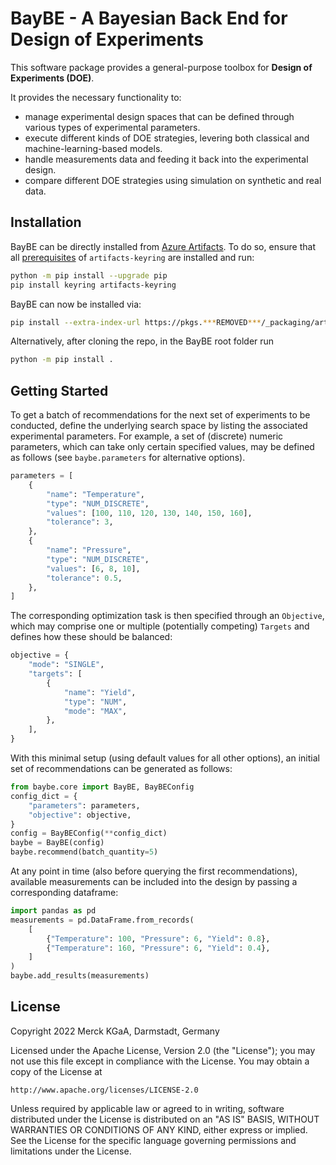 # BayBE - A Bayesian Back End for Design of Experiments
This software package provides a general-purpose toolbox for **Design of Experiments
(DOE)**.

It provides the necessary functionality to:
- manage experimental design spaces that can be defined through various types of experimental parameters.
- execute different kinds of DOE strategies, levering both classical and machine-learning-based models.
- handle measurements data and feeding it back into the experimental design.
- compare different DOE strategies using simulation on synthetic and real data.

## Installation
BayBE can be directly installed from [Azure Artifacts](https://***REMOVED***/_artifacts/feed/artifacts). To do so, ensure 
that all [prerequisites](https://pypi.org/project/artifacts-keyring/) of 
`artifacts-keyring` are installed and run:
```bash
python -m pip install --upgrade pip
pip install keyring artifacts-keyring
```

BayBE can now be installed via:
```bash
pip install --extra-index-url https://pkgs.***REMOVED***/_packaging/artifacts/pypi/simple/ baybe
```
Alternatively, after cloning the repo, in the BayBE root folder run
```bash
python -m pip install .
```

## Getting Started
To get a batch of recommendations for the next set of experiments to be conducted,
define the underlying search space by listing the associated experimental parameters.
For example, a set of (discrete) numeric parameters, which can take only certain
specified values, may be defined as follows (see `baybe.parameters` for alternative
options).
```python
parameters = [
    {
        "name": "Temperature",
        "type": "NUM_DISCRETE",
        "values": [100, 110, 120, 130, 140, 150, 160],
        "tolerance": 3,
    },
    {
        "name": "Pressure",
        "type": "NUM_DISCRETE",
        "values": [6, 8, 10],
        "tolerance": 0.5,
    },
]
```

The corresponding optimization task is then specified through an `Objective`,
which may comprise one or multiple (potentially competing) `Targets` and defines how
these should be balanced:
```python
objective = {
    "mode": "SINGLE",
    "targets": [
        {
            "name": "Yield",
            "type": "NUM",
            "mode": "MAX",
        },
    ],
}
```

With this minimal setup (using default values for all other options), an initial
set of recommendations can be generated as follows:
```python
from baybe.core import BayBE, BayBEConfig
config_dict = {
    "parameters": parameters,
    "objective": objective,
}
config = BayBEConfig(**config_dict)
baybe = BayBE(config)
baybe.recommend(batch_quantity=5)
```

At any point in time (also before querying the first recommendations), available
measurements can be included into the design by passing a corresponding dataframe:
```python
import pandas as pd
measurements = pd.DataFrame.from_records(
    [
        {"Temperature": 100, "Pressure": 6, "Yield": 0.8},
        {"Temperature": 160, "Pressure": 6, "Yield": 0.4},
    ]
)
baybe.add_results(measurements)
```

## License
Copyright 2022 Merck KGaA, Darmstadt, Germany

Licensed under the Apache License, Version 2.0 (the "License");
you may not use this file except in compliance with the License.
You may obtain a copy of the License at

    http://www.apache.org/licenses/LICENSE-2.0

Unless required by applicable law or agreed to in writing, software
distributed under the License is distributed on an "AS IS" BASIS,
WITHOUT WARRANTIES OR CONDITIONS OF ANY KIND, either express or implied.
See the License for the specific language governing permissions and
limitations under the License.
